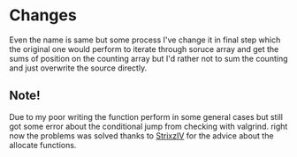 # Changes
Even the name is same but some process I've change it in final step which the original one would perform to iterate through soruce array and get the sums of position on the counting array but I'd rather not to sum the counting and just overwrite the source directly.
## Note!
Due to my poor writing the function perform in some general cases but still got some error about the conditional jump from checking with valgrind. right now the problems was solved thanks to
[StrixzIV](https://github.com/StrixzIV) for the advice about the allocate functions.
